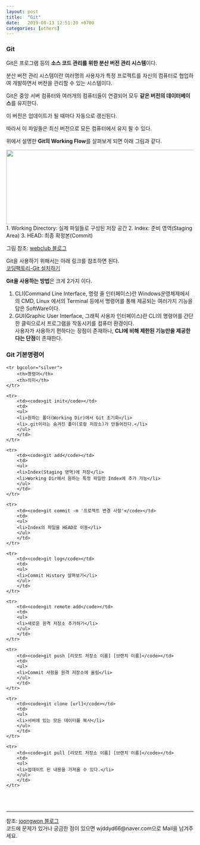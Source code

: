 ```yaml
---
layout: post
title:  "Git"
date:   2019-08-13 12:51:20 +0700
categories: [others]
---
```


###  Git
Git은 프로그램 등의 **소스 코드 관리를 위한 분산 버전 관리 시스템**이다.

분산 버전 관리 시스템이란 여러명의 사용자가 특정 프로젝트를 자신의 컴퓨터로 협업하여 개발하면서 버전을 관리할 수 있는 시스템이다.

Git은 중앙 서버 컴퓨터와 여러개의 컴퓨터들이 연결되어 모두 **같은 버전의 데이터베이스**를 유지한다.

이 버전은 업데이트가 될 때마다 자동으로 갱신된다.

따라서 이 파일들은 최신 버전으로 모든 컴퓨터에서 유지 될 수 있다.

위에서 설명한 **Git의 Working Flow**를 살펴보게 되면 아래 그림과 같다.  
<div><img src="https://t1.daumcdn.net/cfile/tistory/2171D43E56ADC9F018" height="200" width="600" />
</div>
1. Working Directory: 실제 파일들로 구성된 저장 공간
2. Index: 준비 영역(Staging Area)
3. HEAD: 최종 확정본(Commit)

그림 참조: <a href="https://webclub.tistory.com/317">webclub 블로그</a>  

Git을 사용하기 위해서는 아래 링크를 참조하면 된다.  
<a href="https://coding-factory.tistory.com/245">코딩팩토리-Git 설치하기</a>  



**Git을 사용하는 방법**은 크게 2가지 이다.  
1. CLI(Command Line Interface, 명령 줄 인터페이스)란 Windows운영체제에서의 CMD, Linux 에서의 Terminal 등에서 명령어를 통해 제공되는 여러가지 기능을 담은 SoftWare이다.
2. GUI(Graphic User Interface, 그래픽 사용자 인터페이스)란 CLI의 명령어를 간단한 클릭으로서 프로그램을 작동시키를 컴퓨터 환경이다.  
사용자가 사용하기 편하다는 장점이 존재하나, **CLI에 비해 제한된 기능만을 제공한다는 단점**이 존재한다.


###  Git 기본명령어

<link rel = "stylesheet" href ="/static/css/bootstrap.min.css">
<table class="table">

	<tr bgcolor="silver">	
		<th>명령어</th>
		<th>의미</th>
	</tr>
	
	<tr>
		<td><code>git init</code></td>
		<td>
		<ul>
		<li>원하는 폴더(Working Dir)에서 Git 초기화</li> 
		<li>.git이라는 숨겨진 폴더(로컬 저장소)가 만들어진다.</li>
	    </ul>
		</td>
	</tr>
	
	<tr>
		<td><code>git add</code></td>
		<td>
		<ul>
		<li>Index(Staging 영역)에 저장</li>
	    <li>Working Dir에서 원하는 특정 파일만 Index에 추가 가능</li>
	    </ul>
		</td>
	</tr>
	
	<tr>
		<td><code>git commit -m '프로젝트 변경 사항'</code></td>
		<td>
		<ul>
		<li>Index의 파일을 HEAD로 이동</li> 
	    </ul>
		</td>
	</tr>
	
	<tr>
		<td><code>git log</code></td>
		<td>
		<ul>
		<li>Commit History 살펴보기</li> 
		</ul>
		</td>
	</tr>
	
	<tr>
		<td><code>git remote add</code></td>
		<td>
		<ul>
		<li>새로운 원격 저장소 추가하기</li> 
		</ul>
		</td>
	</tr>
	
	<tr>
		<td><code>git push [리모트 저장소 이름] [브랜치 이름]</code></td>
		<td>
		<ul>
		<li>Commit 사항을 원격 저장소에 올림</li> 
		</ul>
		</td>
	</tr>
	
	<tr>
		<td><code>git clone [url]</code></td>
		<td>
		<ul>
		<li>서버에 있는 모든 데이터를 복사</li> 
		</ul>
		</td>
	</tr>
	
	<tr>
		<td><code>git pull [리모트 저장소 이름] [브랜치 이름]</code></td>
		<td>
		<ul>
		<li>업데이트 된 내용을 가져올 수 있다.</li> 
		</ul>
		</td>
	</tr>
</table>
<br>


<hr>
참조: <a href="https://medium.com/@joongwon/git-git-%EB%AA%85%EB%A0%B9%EC%96%B4-%EC%A0%95%EB%A6%AC-c25b421ecdbd">joongwon 블로그</a><br>
코드에 문제가 있거나 궁금한 점이 있으면 wjddyd66@naver.com으로  Mail을 남겨주세요.